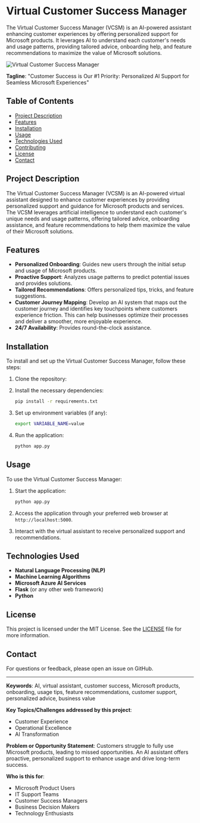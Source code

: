 # Virtual Customer Success Manager
The Virtual Customer Success Manager (VCSM) is an AI-powered assistant enhancing customer experiences by offering personalized support for Microsoft products. It leverages AI to understand each customer's needs and usage patterns, providing tailored advice, onboarding help, and feature recommendations to maximize the value of Microsoft solutions.

![Virtual Customer Success Manager](https://github.com/user-attachments/assets/73f1fd77-0260-4fa9-8b8e-e3e441256e59)

**Tagline**: "Customer Success is Our #1 Priority: Personalized AI Support for Seamless Microsoft Experiences"

## Table of Contents
- [Project Description](#project-description)
- [Features](#features)
- [Installation](#installation)
- [Usage](#usage)
- [Technologies Used](#technologies-used)
- [Contributing](#contributing)
- [License](#license)
- [Contact](#contact)

## Project Description
The Virtual Customer Success Manager (VCSM) is an AI-powered virtual assistant designed to enhance customer experiences by providing personalized support and guidance for Microsoft products and services. The VCSM leverages artificial intelligence to understand each customer's unique needs and usage patterns, offering tailored advice, onboarding assistance, and feature recommendations to help them maximize the value of their Microsoft solutions.

## Features
- **Personalized Onboarding**: Guides new users through the initial setup and usage of Microsoft products.
- **Proactive Support**: Analyzes usage patterns to predict potential issues and provides solutions.
- **Tailored Recommendations**: Offers personalized tips, tricks, and feature suggestions.
- **Customer Journey Mapping**: Develop an AI system that maps out the customer journey and identifies key touchpoints where customers experience friction. This can help businesses optimize their processes and deliver a smoother, more enjoyable experience.
- **24/7 Availability**: Provides round-the-clock assistance.

## Installation
To install and set up the Virtual Customer Success Manager, follow these steps:

1. Clone the repository:

2. Install the necessary dependencies:
    ```bash
    pip install -r requirements.txt
    ```

3. Set up environment variables (if any):
    ```bash
    export VARIABLE_NAME=value
    ```

4. Run the application:
    ```bash
    python app.py
    ```

## Usage
To use the Virtual Customer Success Manager:

1. Start the application:
    ```bash
    python app.py
    ```
2. Access the application through your preferred web browser at `http://localhost:5000`.

3. Interact with the virtual assistant to receive personalized support and recommendations.

## Technologies Used
- **Natural Language Processing (NLP)**
- **Machine Learning Algorithms**
- **Microsoft Azure AI Services**
- **Flask** (or any other web framework)
- **Python**

## License
This project is licensed under the MIT License. See the [LICENSE](LICENSE) file for more information.

## Contact
For questions or feedback, please open an issue on GitHub.

---
**Keywords**: AI, virtual assistant, customer success, Microsoft products, onboarding, usage tips, feature recommendations, customer support, personalized advice, business value

**Key Topics/Challenges addressed by this project**:
- Customer Experience
- Operational Excellence
- AI Transformation

**Problem or Opportunity Statement**:
Customers struggle to fully use Microsoft products, leading to missed opportunities. An AI assistant offers proactive, personalized support to enhance usage and drive long-term success.

**Who is this for**:
- Microsoft Product Users
- IT Support Teams
- Customer Success Managers
- Business Decision Makers
- Technology Enthusiasts
